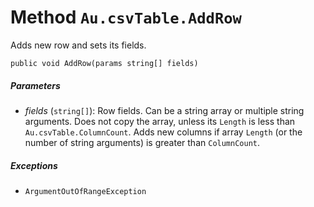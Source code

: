 # Method `Au.csvTable.AddRow`

Adds new row and sets its fields.

```
public void AddRow(params string[] fields)
```

##### Parameters

- *fields*  (`string[]`):
    Row fields. Can be a string array or multiple string arguments. Does not copy the array, unless its `Length` is less than `Au.csvTable.ColumnCount`. Adds new columns if array `Length` (or the number of string arguments) is greater than `ColumnCount`.

##### Exceptions

- `ArgumentOutOfRangeException`